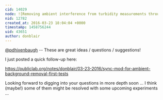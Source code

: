 ```yaml
---
cid: 14029
node: ![Removing ambient interference from turbidity measurements through signal modulation](../notes/donblair/03-08-2016/removing-ambient-background-light-from-turbidity-measurements-through-signal-modulation)
nid: 12782
created_at: 2016-03-23 18:04:04 +0000
timestamp: 1458756244
uid: 43651
author: donblair
---
```


[@pdhixenbaugh](/profile/pdhixenbaugh) -- These are great ideas / questions / suggestions!

I just posted a quick follow-up here:

https://publiclab.org/notes/donblair/03-23-2016/sync-mod-for-ambient-background-removal-first-tests

Looking forward to digging into your questions in more depth soon ... I think (maybe!) some of them might be resolved with some upcoming experiments ... 
